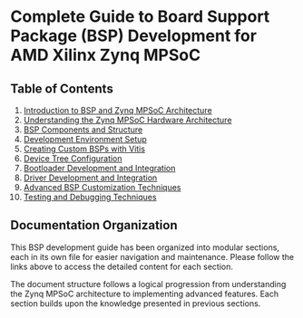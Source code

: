 # Complete Guide to Board Support Package (BSP) Development for AMD Xilinx Zynq MPSoC

## Table of Contents
1. [Introduction to BSP and Zynq MPSoC Architecture](./docs/intro/Introduction%20to%20BSP%20and%20Zynq%20MPSoC%20Architecture.md)
2. [Understanding the Zynq MPSoC Hardware Architecture](./docs/hw-architecture/Understanding%20the%20Zynq%20MPSoC%20Hardware%20Architecture.md)
3. [BSP Components and Structure](./docs/bsp-components/BSP%20Components%20and%20Structure.md)
4. [Development Environment Setup](./docs/dev-env-setup/Development%20Environment%20Setup.md)
5. [Creating Custom BSPs with Vitis](./docs/custom-bsps/Creating%20Custom%20BSPs%20with%20Vitis.md)
6. [Device Tree Configuration](./docs/device-tree/Device%20Tree%20Configuration.md)
7. [Bootloader Development and Integration](./docs/bootloader/Bootloader%20Development%20and%20Integration.md)
8. [Driver Development and Integration](./docs/driver-dev/Driver%20Development%20and%20Integration.md)
9. [Advanced BSP Customization Techniques](./docs/advanced-customization/Advanced%20BSP%20Customization%20Techniques.md)
10. [Testing and Debugging Techniques](./docs/testing-debugging/Testing%20and%20Debugging%20Techniques.md)

## Documentation Organization

This BSP development guide has been organized into modular sections, each in its own file for easier navigation and maintenance. Please follow the links above to access the detailed content for each section.

The document structure follows a logical progression from understanding the Zynq MPSoC architecture to implementing advanced features. Each section builds upon the knowledge presented in previous sections.
